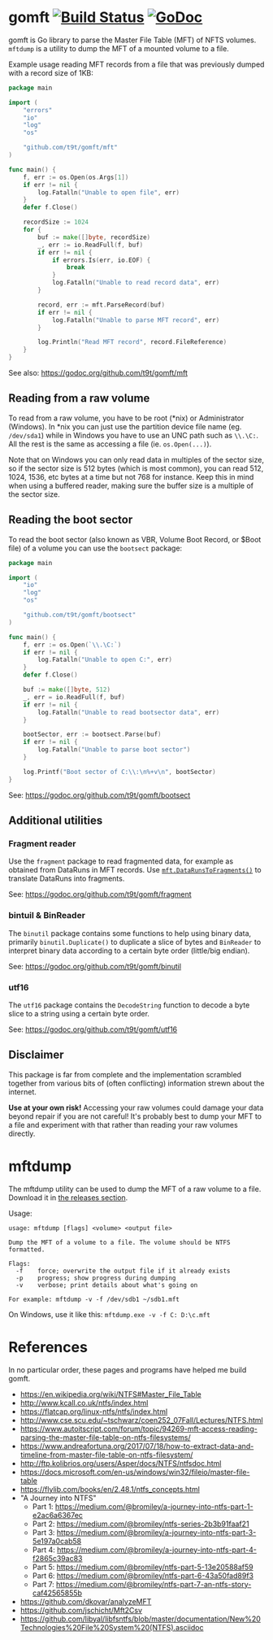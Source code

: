 # gomft [![Build Status](https://travis-ci.com/t9t/gomft.svg?branch=master)](https://travis-ci.com/t9t/gomft) [![GoDoc](https://godoc.org/github.com/t9t/gomft?status.svg)](https://godoc.org/github.com/t9t/gomft)

gomft is Go library to parse the Master File Table (MFT) of NFTS volumes. `mftdump` is a utility to dump the MFT of a
mounted volume to a file.

Example usage reading MFT records from a file that was previously dumped with a record size of 1KB:

```go
package main

import (
	"errors"
	"io"
	"log"
	"os"

	"github.com/t9t/gomft/mft"
)

func main() {
	f, err := os.Open(os.Args[1])
	if err != nil {
		log.Fatalln("Unable to open file", err)
	}
	defer f.Close()

	recordSize := 1024
	for {
		buf := make([]byte, recordSize)
		_, err := io.ReadFull(f, buf)
		if err != nil {
			if errors.Is(err, io.EOF) {
				break
			}
			log.Fatalln("Unable to read record data", err)
		}

		record, err := mft.ParseRecord(buf)
		if err != nil {
			log.Fatalln("Unable to parse MFT record", err)
		}

		log.Println("Read MFT record", record.FileReference)
	}
}
```

See also: https://godoc.org/github.com/t9t/gomft/mft

## Reading from a raw volume
To read from a raw volume, you have to be root (*nix) or Administrator (Windows). In *nix you can just use the
partition device file name (eg. `/dev/sda1`) while in Windows you have to use an UNC path such as `\\.\C:`. All the
rest is the same as accessing a file (ie. `os.Open(...)`).

Note that on Windows you can only read data in multiples of the sector size, so if the sector size is 512 bytes (which
is most common), you can read 512, 1024, 1536, etc bytes at a time but not 768 for instance. Keep this in mind when
using a buffered reader, making sure the buffer size is a multiple of the sector size.

## Reading the boot sector
To read the boot sector (also known as VBR, Volume Boot Record, or $Boot file) of a volume you can use the `bootsect`
package:

```go
package main

import (
	"io"
	"log"
	"os"

	"github.com/t9t/gomft/bootsect"
)

func main() {
	f, err := os.Open(`\\.\C:`)
	if err != nil {
		log.Fatalln("Unable to open C:", err)
	}
	defer f.Close()

	buf := make([]byte, 512)
	_, err = io.ReadFull(f, buf)
	if err != nil {
		log.Fatalln("Unable to read bootsector data", err)
	}

	bootSector, err := bootsect.Parse(buf)
	if err != nil {
		log.Fatalln("Unable to parse boot sector")
	}

	log.Printf("Boot sector of C:\\:\n%+v\n", bootSector)
}
```

See: https://godoc.org/github.com/t9t/gomft/bootsect

## Additional utilities

### Fragment reader
Use the `fragment` package to read fragmented data, for example as obtained from DataRuns in MFT records. Use
[`mft.DataRunsToFragments()`](https://godoc.org/github.com/t9t/gomft/mft#DataRunsToFragments) to translate DataRuns
into fragments.

See: https://godoc.org/github.com/t9t/gomft/fragment

### bintuil & BinReader
The `binutil` package contains some functions to help using binary data, primarily `binutil.Duplicate()` to duplicate 
a slice of bytes and `BinReader` to interpret binary data according to a certain byte order (little/big endian).

See: https://godoc.org/github.com/t9t/gomft/binutil

### utf16
The `utf16` package contains the `DecodeString` function to decode a byte slice to a string using a certain byte order.

See: https://godoc.org/github.com/t9t/gomft/utf16

## Disclaimer
This package is far from complete and the implementation scrambled together from various bits of (often conflicting)
information strewn about the internet.

**Use at your own risk!** Accessing your raw volumes could damage your data beyond repair if you are not careful! It's
probably best to dump your MFT to a file and experiment with that rather than reading your raw volumes directly.

# mftdump
The mftdump utility can be used to dump the MFT of a raw volume to a file. Download it in [the releases section](https://github.com/t9t/gomft/releases).

Usage:

```
usage: mftdump [flags] <volume> <output file>

Dump the MFT of a volume to a file. The volume should be NTFS formatted.

Flags:
  -f    force; overwrite the output file if it already exists
  -p    progress; show progress during dumping
  -v    verbose; print details about what's going on

For example: mftdump -v -f /dev/sdb1 ~/sdb1.mft
```

On Windows, use it like this: `mftdump.exe -v -f C: D:\c.mft`

# References
In no particular order, these pages and programs have helped me build gomft.

- https://en.wikipedia.org/wiki/NTFS#Master_File_Table
- http://www.kcall.co.uk/ntfs/index.html
- https://flatcap.org/linux-ntfs/ntfs/index.html
- http://www.cse.scu.edu/~tschwarz/coen252_07Fall/Lectures/NTFS.html
- https://www.autoitscript.com/forum/topic/94269-mft-access-reading-parsing-the-master-file-table-on-ntfs-filesystems/
- https://www.andreafortuna.org/2017/07/18/how-to-extract-data-and-timeline-from-master-file-table-on-ntfs-filesystem/
- http://ftp.kolibrios.org/users/Asper/docs/NTFS/ntfsdoc.html
- https://docs.microsoft.com/en-us/windows/win32/fileio/master-file-table
- https://flylib.com/books/en/2.48.1/ntfs_concepts.html
- "A Journey into NTFS"
    - Part 1: https://medium.com/@bromiley/a-journey-into-ntfs-part-1-e2ac6a6367ec
    - Part 2: https://medium.com/@bromiley/ntfs-series-2b3b91faaf21
    - Part 3: https://medium.com/@bromiley/a-journey-into-ntfs-part-3-5e197a0cab58
    - Part 4: https://medium.com/@bromiley/a-journey-into-ntfs-part-4-f2865c39ac83
    - Part 5: https://medium.com/@bromiley/ntfs-part-5-13e20588af59
    - Part 6: https://medium.com/@bromiley/ntfs-part-6-43a50fad89f3
    - Part 7: https://medium.com/@bromiley/ntfs-part-7-an-ntfs-story-caf42565855b
- https://github.com/dkovar/analyzeMFT
- https://github.com/jschicht/Mft2Csv
- https://github.com/libyal/libfsntfs/blob/master/documentation/New%20Technologies%20File%20System%20(NTFS).asciidoc
